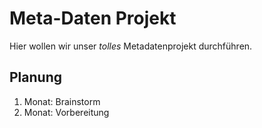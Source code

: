# Meta-Daten Projekt

Hier wollen wir unser *tolles* Metadatenprojekt durchführen.

## Planung

1. Monat: Brainstorm
2. Monat: Vorbereitung

